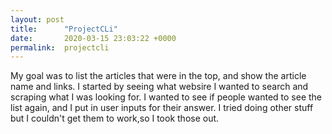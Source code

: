 ```yaml
---
layout: post
title:      "ProjectCLi"
date:       2020-03-15 23:03:22 +0000
permalink:  projectcli
---
```



My goal was to list the articles that were in the top, and show the article name and links. I started by seeing what websire I wanted to search and scraping what I was looking for. I wanted to see if people wanted to see the list again, and I put in user inputs for their answer. I tried doing other stuff but I couldn't get them to work,so I took those out.
